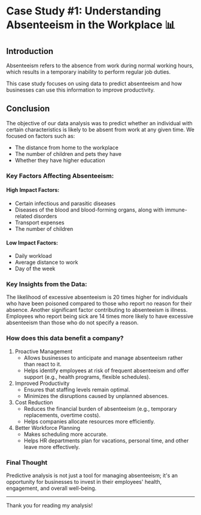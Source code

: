 # Case Study #1: Understanding Absenteeism in the Workplace 📊

## Introduction

Absenteeism refers to the absence from work during normal working hours, which results in a temporary inability to perform regular job duties.

This case study focuses on using data to predict absenteeism and how businesses can use this information to improve productivity.


## Conclusion

The objective of our data analysis was to predict whether an individual with certain characteristics is likely to be absent from work at any given time. We focused on factors such as:

* The distance from home to the workplace
* The number of children and pets they have
* Whether they have higher education

### Key Factors Affecting Absenteeism:

#### High Impact Factors:
* Certain infectious and parasitic diseases
* Diseases of the blood and blood-forming organs, along with immune-related disorders
* Transport expenses
* The number of children

#### Low Impact Factors:
* Daily workload
* Average distance to work
* Day of the week

### Key Insights from the Data:

The likelihood of excessive absenteeism is 20 times higher for individuals who have been poisoned compared to those who report no reason for their absence.
Another significant factor contributing to absenteeism is illness. Employees who report being sick are 14 times more likely to have excessive absenteeism than those who do not specify a reason.

### How does this data benefit a company? 

1. Proactive Management
    * Allows businesses to anticipate and manage absenteeism rather than react to it.
    * Helps identify employees at risk of frequent absenteeism and offer support (e.g., health programs, flexible schedules).
2. Improved Productivity
    * Ensures that staffing levels remain optimal.
    * Minimizes the disruptions caused by unplanned absences.
3. Cost Reduction
    * Reduces the financial burden of absenteeism (e.g., temporary replacements, overtime costs).
    * Helps companies allocate resources more efficiently.
4. Better Workforce Planning
    * Makes scheduling more accurate.
    * Helps HR departments plan for vacations, personal time, and other leave more effectively.

### Final Thought
Predictive analysis is not just a tool for managing absenteeism; it's an opportunity for businesses to invest in their employees' health, engagement, and overall well-being.

-------------------------------------------------------------------------------------------------------------------------------

Thank you for reading my analysis!

